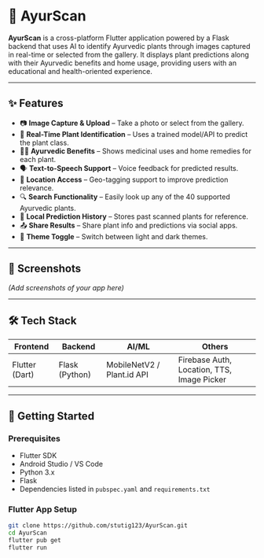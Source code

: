 # 🌿 AyurScan

**AyurScan** is a cross-platform Flutter application powered by a Flask backend that uses AI to identify Ayurvedic plants through images captured in real-time or selected from the gallery. It displays plant predictions along with their Ayurvedic benefits and home usage, providing users with an educational and health-oriented experience.

---

## ✨ Features

- 📷 **Image Capture & Upload** – Take a photo or select from the gallery.
- 🌱 **Real-Time Plant Identification** – Uses a trained model/API to predict the plant class.
- 🧘‍♀️ **Ayurvedic Benefits** – Shows medicinal uses and home remedies for each plant.
- 🗣️ **Text-to-Speech Support** – Voice feedback for predicted results.
- 🧭 **Location Access** – Geo-tagging support to improve prediction relevance.
- 🔍 **Search Functionality** – Easily look up any of the 40 supported Ayurvedic plants.
- 💾 **Local Prediction History** – Stores past scanned plants for reference.
- 📤 **Share Results** – Share plant info and predictions via social apps.
- 🌙 **Theme Toggle** – Switch between light and dark themes.

---

## 📱 Screenshots

*(Add screenshots of your app here)*

---

## 🛠️ Tech Stack

| Frontend         | Backend         | AI/ML                   | Others                                 |
|------------------|------------------|--------------------------|----------------------------------------|
| Flutter (Dart)   | Flask (Python)   | MobileNetV2 / Plant.id API | Firebase Auth, Location, TTS, Image Picker |

---

## 🚀 Getting Started

### Prerequisites

- Flutter SDK
- Android Studio / VS Code
- Python 3.x
- Flask
- Dependencies listed in `pubspec.yaml` and `requirements.txt`

### Flutter App Setup

```bash
git clone https://github.com/stutig123/AyurScan.git
cd AyurScan
flutter pub get
flutter run
